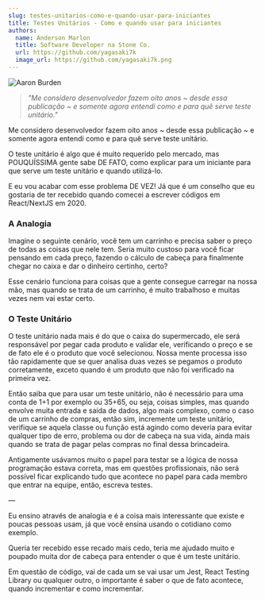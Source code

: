 ```yaml
---
slug: testes-unitarios-como-e-quando-usar-para-iniciantes
title: Testes Unitários - Como e quando usar para iniciantes
authors:
  name: Anderson Marlon
  title: Software Developer na Stone Co.
  url: https://github.com/yagasaki7k
  image_url: https://github.com/yagasaki7k.png
---
```


![](https://images.unsplash.com/photo-1471107340929-a87cd0f5b5f3?ixlib=rb-4.0.3&ixid=MnwxMjA3fDB8MHxwaG90by1wYWdlfHx8fGVufDB8fHx8&auto=format&fit=crop&w=773&q=80 "Aaron Burden")

> _"Me considero desenvolvedor fazem oito anos ~ desde essa publicação ~ e somente agora entendi como e para quê serve teste unitário."_

Me considero desenvolvedor fazem oito anos ~ desde essa publicação ~ e somente agora entendi como e para quê serve teste unitário.

O teste unitário é algo que é muito requerido pelo mercado, mas POUQUÍSSIMA gente sabe DE FATO, como explicar para um iniciante para que serve um teste unitário e quando utilizá-lo.

E eu vou acabar com esse problema DE VEZ! Já que é um conselho que eu gostaria de ter recebido quando comecei a escrever códigos em React/NextJS em 2020.

### A Analogia

Imagine o seguinte cenário, você tem um carrinho e precisa saber o preço de todas as coisas que nele tem. Seria muito custoso para você ficar pensando em cada preço, fazendo o cálculo de cabeça para finalmente chegar no caixa e dar o dinheiro certinho, certo?

Esse cenário funciona para coisas que a gente consegue carregar na nossa mão, mas quando se trata de um carrinho, é muito trabalhoso e muitas vezes nem vai estar certo.

### O Teste Unitário

O teste unitário nada mais é do que o caixa do supermercado, ele será responsável por pegar cada produto e validar ele, verificando o preço e se de fato ele é o produto que você selecionou. Nossa mente processa isso tão rapidamente que se quer analisa duas vezes se pegamos o produto corretamente, exceto quando é um produto que não foi verificado na primeira vez.

Então saiba que para usar um teste unitário, não é necessário para uma conta de 1+1 por exemplo ou 35+65, ou seja, coisas simples, mas quando envolve muita entrada e saída de dados, algo mais complexo, como o caso de um carrinho de compras, então sim, incremente um teste unitário, verifique se aquela classe ou função está agindo como deveria para evitar qualquer tipo de erro, problema ou dor de cabeça na sua vida, ainda mais quando se trata de pagar pelas compras no final dessa brincadeira.

Antigamente usávamos muito o papel para testar se a lógica de nossa programação estava correta, mas em questões profissionais, não será possível ficar explicando tudo que acontece no papel para cada membro que entrar na equipe, então, escreva testes.

—

Eu ensino através de analogia e é a coisa mais interessante que existe e poucas pessoas usam, já que você ensina usando o cotidiano como exemplo.

Queria ter recebido esse recado mais cedo, teria me ajudado muito e poupado muita dor de cabeça para entender o que é um teste unitário.

Em questão de código, vai de cada um se vai usar um Jest, React Testing Library ou qualquer outro, o importante é saber o que de fato acontece, quando incrementar e como incrementar.
